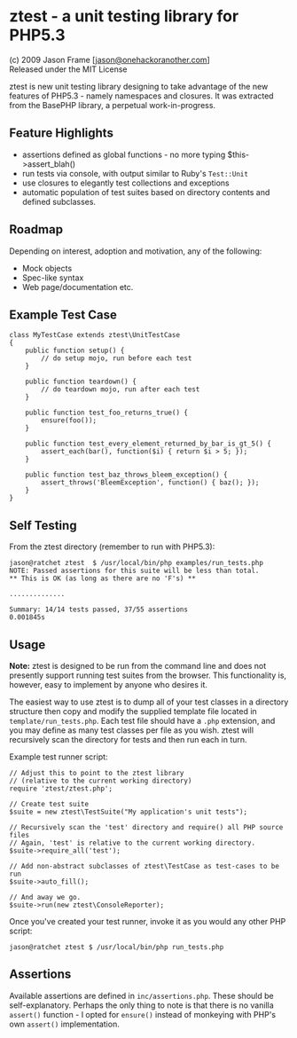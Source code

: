 ztest - a unit testing library for PHP5.3
=========================================

(c) 2009 Jason Frame [jason@onehackoranother.com]  
Released under the MIT License

ztest is new unit testing library designing to take advantage of the new features of PHP5.3 - namely namespaces and closures. It was extracted from the BasePHP library, a perpetual work-in-progress.

Feature Highlights
------------------

  * assertions defined as global functions - no more typing $this->assert_blah()
  * run tests via console, with output similar to Ruby's `Test::Unit`
  * use closures to elegantly test collections and exceptions
  * automatic population of test suites based on directory contents and defined subclasses.

Roadmap
-------

Depending on interest, adoption and motivation, any of the following:

  * Mock objects
  * Spec-like syntax
  * Web page/documentation etc.

Example Test Case
-----------------

	class MyTestCase extends ztest\UnitTestCase
	{
		public function setup() {
			// do setup mojo, run before each test
		}
		
		public function teardown() {
			// do teardown mojo, run after each test
		}
	    
		public function test_foo_returns_true() {
	        ensure(foo());
	    }

	    public function test_every_element_returned_by_bar_is_gt_5() {
	        assert_each(bar(), function($i) { return $i > 5; });
	    }

	    public function test_baz_throws_bleem_exception() {
	        assert_throws('BleemException', function() { baz(); });
	    }
	}

Self Testing
------------

From the ztest directory (remember to run with PHP5.3):

	jason@ratchet ztest  $ /usr/local/bin/php examples/run_tests.php 
	NOTE: Passed assertions for this suite will be less than total.
	** This is OK (as long as there are no 'F's) **

	..............

	Summary: 14/14 tests passed, 37/55 assertions
	0.001845s
  
Usage
-----

__Note:__ ztest is designed to be run from the command line and does not presently support running test suites from the browser. This functionality is, however, easy to implement by anyone who desires it.

The easiest way to use ztest is to dump all of your test classes in a directory structure then copy and modify the supplied template file located in `template/run_tests.php`. Each test file should have a `.php` extension, and you may define as many test classes per file as you wish. ztest will recursively scan the directory for tests and then run each in turn.

Example test runner script:

	// Adjust this to point to the ztest library
	// (relative to the current working directory)
	require 'ztest/ztest.php';
	
	// Create test suite
	$suite = new ztest\TestSuite("My application's unit tests");

	// Recursively scan the 'test' directory and require() all PHP source files
	// Again, 'test' is relative to the current working directory.
	$suite->require_all('test');

	// Add non-abstract subclasses of ztest\TestCase as test-cases to be run
	$suite->auto_fill();

	// And away we go.
	$suite->run(new ztest\ConsoleReporter);
	
Once you've created your test runner, invoke it as you would any other PHP script:

	jason@ratchet ztest $ /usr/local/bin/php run_tests.php
	
Assertions
----------

Available assertions are defined in `inc/assertions.php`. These should be self-explanatory. Perhaps the only thing to note is that there is no vanilla `assert()` function - I opted for `ensure()` instead of monkeying with PHP's own `assert()` implementation.
